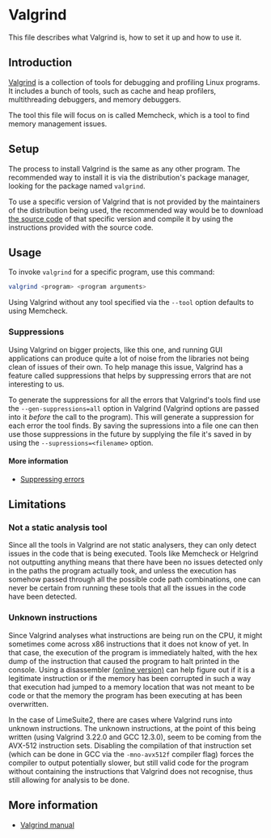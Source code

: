 # Valgrind

This file describes what Valgrind is, how to set it up and how to use it.

## Introduction

[Valgrind](https://valgrind.org/) is a collection of tools for debugging and profiling Linux programs.
It includes a bunch of tools, such as cache and heap profilers, multithreading debuggers, and memory debuggers.

The tool this file will focus on is called Memcheck, which is a tool to find memory management issues.

## Setup

The process to install Valgrind is the same as any other program.
The recommended way to install it is via the distribution's package manager,
looking for the package named `valgrind`.

To use a specific version of Valgrind that is not provided by the maintainers of the distribution being used,
the recommended way would be to download [the source code](https://sourceware.org/pub/valgrind/)
of that specific version and compile it by using the instructions provided with the source code.

## Usage

To invoke `valgrind` for a specific program, use this command:

```bash
valgrind <program> <program arguments>
```

Using Valgrind without any tool specified via the `--tool` option defaults to using Memcheck.

### Suppressions

Using Valgrind on bigger projects, like this one, and running GUI applications
can produce quite a lot of noise from the libraries not being clean of issues of their own.
To help manage this issue, Valgrind has a feature called suppressions
that helps by suppressing errors that are not interesting to us.

To generate the suppressions for all the errors that Valgrind's tools find
use the `--gen-suppressions=all` option in Valgrind
(Valgrind options are passed into it *before* the call to the program).
This will generate a suppression for each error the tool finds.
By saving the supressions into a file one can then use those suppressions in the future
by supplying the file it's saved in by using the `--supressions=<filename>` option.

#### More information

- [Suppressing errors](https://valgrind.org/docs/manual/manual-core.html#manual-core.suppress)

## Limitations

### Not a static analysis tool

Since all the tools in Valgrind are not static analysers,
they can only detect issues in the code that is being executed.
Tools like Memcheck or Helgrind not outputting anything means that
there have been no issues detected only in the paths the program actually took,
and unless the execution has somehow passed through all the possible code path combinations,
one can never be certain from running these tools that all the issues in the code have been detected.

### Unknown instructions

Since Valgrind analyses what instructions are being run on the CPU,
it might sometimes come across x86 instructions that it does not know of yet.
In that case, the execution of the program is immediately halted,
with the hex dump of the instruction that caused the program to halt printed in the console.
Using a disassembler [(online version)](https://defuse.ca/online-x86-assembler.htm) can help figure out
if it is a legitimate instruction or if the memory has been corrupted in such a way
that execution had jumped to a memory location that was not meant to be code or
that the memory the program has been executing at has been overwritten.

In the case of LimeSuite2, there are cases where Valgrind runs into unknown instructions.
The unknown instructions, at the point of this being written
(using Valgrind 3.22.0 and GCC 12.3.0),
seem to be coming from the AVX-512 instruction sets.
Disabling the compilation of that instruction set
(which can be done in GCC via the `-mno-avx512f` compiler flag)
forces the compiler to output potentially slower, but still valid code for the program
without containing the instructions that Valgrind does not recognise,
thus still allowing for analysis to be done.

## More information

- [Valgrind manual](https://valgrind.org/docs/manual/manual.html)
